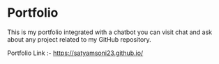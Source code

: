 # Portfolio

This is my portfolio integrated with a chatbot you can visit chat and ask about any project related to my GitHub repository.

Portfolio Link :- https://satyamsoni23.github.io/
